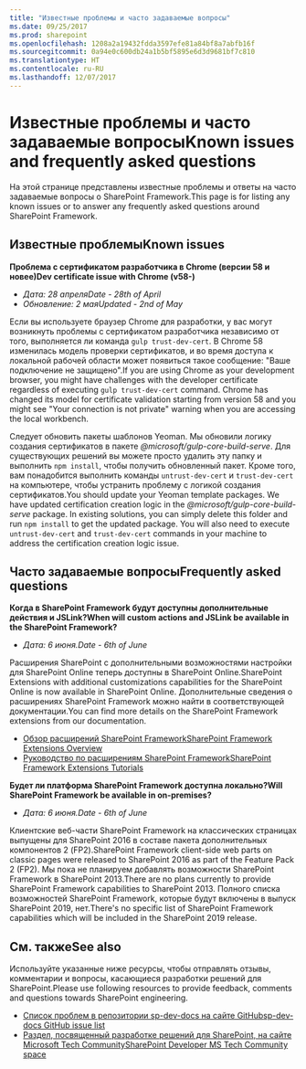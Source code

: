 ```yaml
---
title: "Известные проблемы и часто задаваемые вопросы"
ms.date: 09/25/2017
ms.prod: sharepoint
ms.openlocfilehash: 1208a2a19432fdda3597efe81a84bf8a7abfb16f
ms.sourcegitcommit: 0a94e0c600db24a1b5bf5895e6d3d9681bf7c810
ms.translationtype: HT
ms.contentlocale: ru-RU
ms.lasthandoff: 12/07/2017
---
```

# <a name="known-issues-and-frequently-asked-questions"></a><span data-ttu-id="11006-102">Известные проблемы и часто задаваемые вопросы</span><span class="sxs-lookup"><span data-stu-id="11006-102">Known issues and frequently asked questions</span></span>

<span data-ttu-id="11006-103">На этой странице представлены известные проблемы и ответы на часто задаваемые вопросы о SharePoint Framework.</span><span class="sxs-lookup"><span data-stu-id="11006-103">This page is for listing any known issues or to answer any frequently asked questions around SharePoint Framework.</span></span> 

## <a name="known-issues"></a><span data-ttu-id="11006-104">Известные проблемы</span><span class="sxs-lookup"><span data-stu-id="11006-104">Known issues</span></span>

<span data-ttu-id="11006-105">**Проблема с сертификатом разработчика в Chrome (версии 58 и новее)**</span><span class="sxs-lookup"><span data-stu-id="11006-105">**Dev certificate issue with Chrome (v58-)**</span></span>

- <span data-ttu-id="11006-106">*Дата: 28 апреля*</span><span class="sxs-lookup"><span data-stu-id="11006-106">*Date - 28th of April*</span></span>
- <span data-ttu-id="11006-107">*Обновление: 2 мая*</span><span class="sxs-lookup"><span data-stu-id="11006-107">*Updated - 2nd of May*</span></span>

<span data-ttu-id="11006-p101">Если вы используете браузер Chrome для разработки, у вас могут возникнуть проблемы с сертификатом разработчика независимо от того, выполняется ли команда `gulp trust-dev-cert`. В Chrome 58 изменилась модель проверки сертификатов, и во время доступа к локальной рабочей области может появиться такое сообщение: "Ваше подключение не защищено".</span><span class="sxs-lookup"><span data-stu-id="11006-p101">If you are using Chrome as your development browser, you might have challenges with the developer certificate regardless of executing `gulp trust-dev-cert` command. Chrome has changed its model for certificate validation starting from version 58 and you might see "Your connection is not private" warning when you are accessing the local workbench.</span></span>

<span data-ttu-id="11006-p102">Следует обновить пакеты шаблонов Yeoman. Мы обновили логику создания сертификатов в пакете *@microsoft/gulp-core-build-serve*. Для существующих решений вы можете просто удалить эту папку и выполнить `npm install`, чтобы получить обновленный пакет. Кроме того, вам понадобится выполнить команды `untrust-dev-cert` и `trust-dev-cert` на компьютере, чтобы устранить проблему с логикой создания сертификатов.</span><span class="sxs-lookup"><span data-stu-id="11006-p102">You should update your Yeoman template packages. We have updated certification creation logic in the *@microsoft/gulp-core-build-serve* package. In existing solutions, you can simply delete this folder and run `npm install` to get the updated package. You will also need to execute `untrust-dev-cert` and `trust-dev-cert` commands in your machine to address the certification creation logic issue.</span></span> 

## <a name="frequently-asked-questions"></a><span data-ttu-id="11006-114">Часто задаваемые вопросы</span><span class="sxs-lookup"><span data-stu-id="11006-114">Frequently asked questions</span></span>

<span data-ttu-id="11006-115">**Когда в SharePoint Framework будут доступны дополнительные действия и JSLink?**</span><span class="sxs-lookup"><span data-stu-id="11006-115">**When will custom actions and JSLink be available in the SharePoint Framework?**</span></span>

- <span data-ttu-id="11006-116">*Дата: 6 июня.*</span><span class="sxs-lookup"><span data-stu-id="11006-116">*Date - 6th of June*</span></span>

<span data-ttu-id="11006-117">Расширения SharePoint с дополнительными возможностями настройки для SharePoint Online теперь доступны в SharePoint Online.</span><span class="sxs-lookup"><span data-stu-id="11006-117">SharePoint Extensions with additional customizations capabilities for the SharePoint Online is now available in SharePoint Online.</span></span> <span data-ttu-id="11006-118">Дополнительные сведения о расширениях SharePoint Framework можно найти в соответствующей документации.</span><span class="sxs-lookup"><span data-stu-id="11006-118">You can find more details on the SharePoint Framework extensions from our documentation.</span></span>

- [<span data-ttu-id="11006-119">Обзор расширений SharePoint Framework</span><span class="sxs-lookup"><span data-stu-id="11006-119">SharePoint Framework Extensions Overview</span></span>](./extensions/overview-extensions.md)
- [<span data-ttu-id="11006-120">Руководство по расширениям SharePoint Framework</span><span class="sxs-lookup"><span data-stu-id="11006-120">SharePoint Framework Extensions Tutorials</span></span>](./extensions/get-started/build-a-hello-world-extension.md)

<span data-ttu-id="11006-121">**Будет ли платформа SharePoint Framework доступна локально?**</span><span class="sxs-lookup"><span data-stu-id="11006-121">**Will SharePoint Framework be available in on-premises?**</span></span>

- <span data-ttu-id="11006-122">*Дата: 6 июня.*</span><span class="sxs-lookup"><span data-stu-id="11006-122">*Date - 6th of June*</span></span>

<span data-ttu-id="11006-123">Клиентские веб-части SharePoint Framework на классических страницах выпущены для SharePoint 2016 в составе пакета дополнительных компонентов 2 (FP2).</span><span class="sxs-lookup"><span data-stu-id="11006-123">SharePoint Framework client-side web parts on classic pages were released to SharePoint 2016 as part of the Feature Pack 2 (FP2).</span></span> <span data-ttu-id="11006-124">Мы пока не планируем добавлять возможности SharePoint Framework в SharePoint 2013.</span><span class="sxs-lookup"><span data-stu-id="11006-124">There are no plans currently to provide SharePoint Framework capabilities to SharePoint 2013.</span></span> <span data-ttu-id="11006-125">Полного списка возможностей SharePoint Framework, которые будут включены в выпуск SharePoint 2019, нет.</span><span class="sxs-lookup"><span data-stu-id="11006-125">There's no specific list of SharePoint Framework capabilities which will be included in the SharePoint 2019 release.</span></span>

## <a name="see-also"></a><span data-ttu-id="11006-126">См. также</span><span class="sxs-lookup"><span data-stu-id="11006-126">See also</span></span>
<span data-ttu-id="11006-127">Используйте указанные ниже ресурсы, чтобы отправлять отзывы, комментарии и вопросы, касающиеся разработки решений для SharePoint.</span><span class="sxs-lookup"><span data-stu-id="11006-127">Please use following resources to provide feedback, comments and questions towards SharePoint engineering.</span></span> 

* [<span data-ttu-id="11006-128">Список проблем в репозитории sp-dev-docs на сайте GitHub</span><span class="sxs-lookup"><span data-stu-id="11006-128">sp-dev-docs GitHub issue list</span></span>](https://github.com/SharePoint/sp-dev-docs/issues)
* [<span data-ttu-id="11006-129">Раздел, посвященный разработке решений для SharePoint, на сайте Microsoft Tech Community</span><span class="sxs-lookup"><span data-stu-id="11006-129">SharePoint Developer MS Tech Community space</span></span>](https://aka.ms/sppnp-community)
